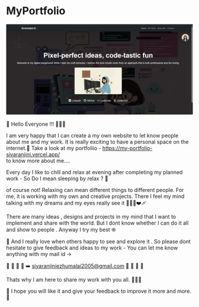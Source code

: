 ﻿# MyPortfolio

![edit id](https://github.com/sivaranjiniezhumalai/MyPortfolio/blob/main/Screenshot%202025-10-23%20204155.png?raw=true)

🦕 Hello Everyone !!! 🦕🦕🦕

I am very happy that I can create a my own website to let know people about me and my work. It is really exciting to have a personal space on the internet.🌟
Take a look at my portfoliio - https://my-portfolio-sivaranjini.vercel.app/  
to know more about me....

Every day I like to chill and relax at evening after completing my planned work - So Do I mean sleeping by relax ? 🫥

of course not! Relaxing can mean different things to different people. For me, it is working with my own and creative projects. There I feel my mind talking with my dreams and my eyes really see it 🫶🏻🥹❤️‍🩹

There are many ideas , designs and projects in my mind that I want to implement and share with the world. But I dont know whether I can do it all and show to people . Anyway I try my best ֎

📍 And I really love when others happy to see and explore it . So please dont hesitate to give feedback and ideas to my work - You can let me know anything with my mail id ->

📧 📧 📧 📧 ➡️ sivaranjiniezhumalai2005@gmail.com 📧 📧 📧 📧

Thats why I am here to share my work with you all. 🍻🤜🤛

🚩 I hope you will like it and give your feedback to improve it more and more. 🚩

